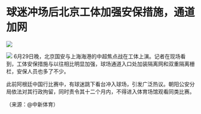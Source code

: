 

# 球迷冲场后北京工体加强安保措施，通道加网

![](https://inews.gtimg.com/om_bt/O87JQcCb6m-ui1TcOI_b5ABTmkpvBJwNf5q_uH-3KuJzUAA/1000)

![](https://inews.gtimg.com/om_bt/Ocbv5WieG8YdbXxIXG2LT-Mc4aAGashar6s6gUivYrPk4AA/1000)
6月29日晚，北京国安与上海海港的中超焦点战在工体上演。记者在现场看到，工体安保措施与以往相比明显加强，球场通道入口处加装隔离网和双重隔离栅栏，安保人员也多了不少。

此前阿根廷中国行比赛中，有球迷跳下看台冲入球场，引发广泛热议。朝阳公安分局依法对其行政拘留，同时责令其十二个月内，不得进入体育场馆观看同类比赛。

（来源：@中新体育）

